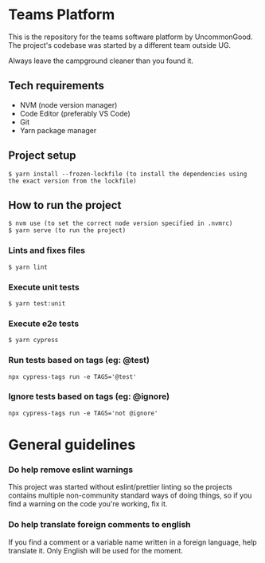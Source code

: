 # Teams Platform
This is the repository for the teams software platform by UncommonGood. The project's codebase was started by a different team outside UG.

Always leave the campground cleaner than you found it.
## Tech requirements
- NVM (node version manager)
- Code Editor (preferably VS Code)
- Git
- Yarn package manager

## Project setup
```
$ yarn install --frozen-lockfile (to install the dependencies using the exact version from the lockfile)
```

## How to run the project
```
$ nvm use (to set the correct node version specified in .nvmrc)
$ yarn serve (to run the project)
```
### Lints and fixes files
```
$ yarn lint
```

### Execute unit tests
```
$ yarn test:unit
```
### Execute e2e tests
```
$ yarn cypress
```

### Run tests based on tags (eg: @test)
```
npx cypress-tags run -e TAGS='@test'
```

### Ignore tests based on tags (eg: @ignore)
```
npx cypress-tags run -e TAGS='not @ignore'
```

# General guidelines

### Do help remove eslint warnings
This project was started without eslint/prettier linting so the projects contains multiple non-community standard ways of doing things, so if you find a warning on the code you're working, fix it.

### Do help translate foreign comments to english
If you find a comment or a variable name written in a foreign language, help translate it. Only English will be used for the moment.

###